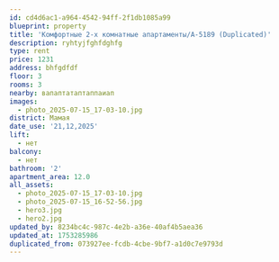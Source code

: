 ```yaml
---
id: cd4d6ac1-a964-4542-94ff-2f1db1085a99
blueprint: property
title: 'Комфортные 2-х комнатные апартаменты/А-5189 (Duplicated)'
description: ryhtyjfghfdghfg
type: rent
price: 1231
address: bhfgdfdf
floor: 3
rooms: 3
nearby: вапаптатаптаппаиап
images:
  - photo_2025-07-15_17-03-10.jpg
district: Мамая
date_use: '21,12,2025'
lift:
  - нет
balcony:
  - нет
bathroom: '2'
apartment_area: 12.0
all_assets:
  - photo_2025-07-15_17-03-10.jpg
  - photo_2025-07-15_16-52-56.jpg
  - hero3.jpg
  - hero2.jpg
updated_by: 8234bc4c-987c-4e2b-a36e-40af4b5aea36
updated_at: 1753285986
duplicated_from: 073927ee-fcdb-4cbe-9bf7-a1d0c7e9793d
---
```

